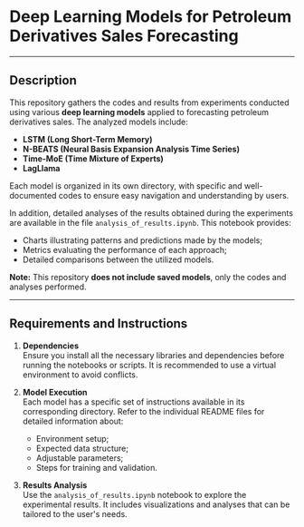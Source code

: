# Deep Learning Models for Petroleum Derivatives Sales Forecasting

---

## Description

This repository gathers the codes and results from experiments conducted using various **deep learning models** applied to forecasting petroleum derivatives sales. The analyzed models include:  

- **LSTM (Long Short-Term Memory)**  
- **N-BEATS (Neural Basis Expansion Analysis Time Series)**  
- **Time-MoE (Time Mixture of Experts)**  
- **LagLlama**  

Each model is organized in its own directory, with specific and well-documented codes to ensure easy navigation and understanding by users.  

In addition, detailed analyses of the results obtained during the experiments are available in the file `analysis_of_results.ipynb`. This notebook provides:  
- Charts illustrating patterns and predictions made by the models;  
- Metrics evaluating the performance of each approach;  
- Detailed comparisons between the utilized models.  

**Note:** This repository **does not include saved models**, only the codes and analyses performed.

---

## Requirements and Instructions

1. **Dependencies**  
   Ensure you install all the necessary libraries and dependencies before running the notebooks or scripts. It is recommended to use a virtual environment to avoid conflicts.  

2. **Model Execution**  
   Each model has a specific set of instructions available in its corresponding directory. Refer to the individual README files for detailed information about:  
   - Environment setup;  
   - Expected data structure;  
   - Adjustable parameters;  
   - Steps for training and validation.  

3. **Results Analysis**  
   Use the `analysis_of_results.ipynb` notebook to explore the experimental results. It includes visualizations and analyses that can be tailored to the user's needs.
